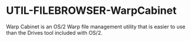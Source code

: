UTIL-FILEBROWSER-WarpCabinet
============================

 Warp Cabinet is an OS/2 Warp file management utility that is easier to use than the Drives tool included with OS/2.
